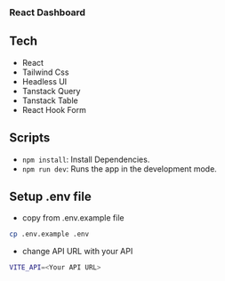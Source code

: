 ### React Dashboard

## Tech
- React
- Tailwind Css 
- Headless UI
- Tanstack Query 
- Tanstack Table
- React Hook Form

## Scripts
- `npm install`: Install Dependencies.
- `npm run dev`: Runs the app in the development mode.

## Setup .env file
- copy from .env.example file
```sh
cp .env.example .env
```
- change API URL with your API 
```sh
VITE_API=<Your API URL>
```




